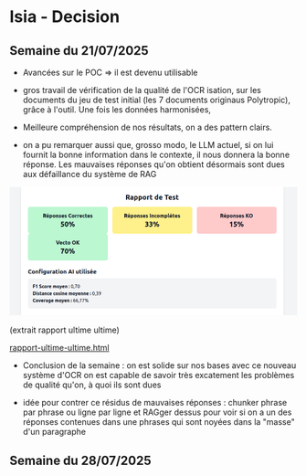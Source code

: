 # Isia - Decision

## Semaine du 21/07/2025

- Avancées sur le POC => il est devenu utilisable 

- gros travail de vérification de la qualité de l'OCR isation, sur les documents du jeu de test initial (les 7 documents originaus Polytropic), grâce à l'outil. Une fois les données harmonisées,  

- Meilleure compréhension de nos résultats, on a des pattern clairs.
- on a pu remarquer aussi que, grosso modo, le LLM actuel, si on lui fournit la bonne information dans le contexte, il nous donnera la bonne réponse. Les mauvaises réponses qu'on obtient désormais sont dues aux défaillance du système de RAG

![img.png](img.png)

(extrait rapport ultime ultime)

[rapport-ultime-ultime.html](..%2Fisia-platform-v2%2Fdocs%2Frapport-ultime-ultime.html)

- Conclusion de la semaine : on est solide sur nos bases avec ce nouveau système d'OCR on est capable de savoir très excatement les problèmes de qualité qu'on, à quoi ils sont dues

- idée pour contrer ce résidus de mauvaises réponses : chunker phrase par phrase ou ligne par ligne et RAGger dessus pour voir si on a un des réponses contenues dans une phrases qui sont noyées dans la "masse" d'un paragraphe

## Semaine du 28/07/2025